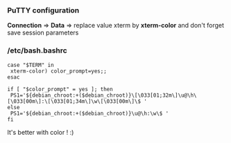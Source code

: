 ### PuTTY configuration

**Connection** => **Data** => replace value xterm by **xterm-color** and don't forget save session parameters

### /etc/bash.bashrc

```
case "$TERM" in
 xterm-color) color_prompt=yes;;
esac

if [ "$color_prompt" = yes ]; then
 PS1='${debian_chroot:+($debian_chroot)}\[\033[01;32m\]\u@\h\[\033[00m\]:\[\033[01;34m\]\w\[\033[00m\]\$ '
else
 PS1='${debian_chroot:+($debian_chroot)}\u@\h:\w\$ '
fi
```

It's better with color ! :)
